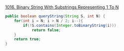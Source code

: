 [1016. Binary String With Substrings Representing 1 To N](https://leetcode.com/problems/binary-string-with-substrings-representing-1-to-n/)

```java
public boolean queryString(String S, int N) {
    for(int i = N; i > N / 2; i--){
        if(!S.contains(Integer.toBinaryString(i)))
            return false;
    }
    return true;
}
```


